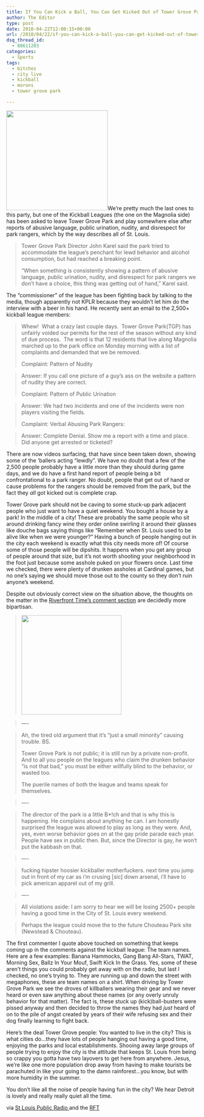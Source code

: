 ```yaml
---
title: If You Can Kick a Ball, You Can Get Kicked Out of Tower Grove Park
author: The Editor
type: post
date: 2010-04-22T12:00:15+00:00
url: /2010/04/22/if-you-can-kick-a-ball-you-can-get-kicked-out-of-tower-grove-park/
dsq_thread_id:
  - 88611203
categories:
  - Sports
tags:
  - bitches
  - city live
  - kickball
  - morons
  - tower grove park

---
```

[<img class="alignright size-full wp-image-4027" title="TEAM_Ballz-In-Yo-Mouf_logo" src="http://punchingkitty.com/wp-content/uploads/2010/04/TEAM_Ballz-In-Yo-Mouf_logo1.gif" alt="" width="267" height="263" srcset="http://media.punchingkitty.com/wordpress/2010/04/TEAM_Ballz-In-Yo-Mouf_logo1.gif 267w, http://media.punchingkitty.com/wordpress/2010/04/TEAM_Ballz-In-Yo-Mouf_logo1-50x50.gif 50w" sizes="(max-width: 267px) 100vw, 267px" />][1]We&#8217;re pretty much the last ones to this party, but one of the Kickball Leagues (the one on the Magnolia side) has been asked to leave Tower Grove Park and play somewhere else after reports of abusive language, public urination, nudity, and disrespect for park rangers, which by the way describes all of St. Louis.

> Tower Grove Park Director John Karel said the park tried to accommodate the league&#8217;s penchant for lewd behavior and alcohol consumption, but had reached a breaking point.
> 
> &#8220;When something is consistently showing a pattern of abusive language, public urination, nudity, and disrespect for park rangers we don&#8217;t have a choice, this thing was getting out of hand,&#8221; Karel said.

The &#8220;commissioner&#8221; of the league has been fighting back by talking to the media, though apparently not KPLR because they wouldn&#8217;t let him do the interview with a beer in his hand. He recently sent an email to the 2,500+ kickball league members:

> Whew!  What a crazy last couple days.  Tower Grove Park(TGP) has unfairly voided our permits for the rest of the season without any kind of due process.  The word is that 12 residents that live along Magnolia marched up to the park office on Monday morning with a list of complaints and demanded that we be removed.
> 
> Complaint: Pattern of Nudity
  
> Answer: If you call one picture of a guy&#8217;s ass on the website a pattern of nudity they are correct.
> 
> Complaint: Pattern of Public Urination
  
> Answer: We had two incidents and one of the incidents were non players visiting the fields.
> 
> Complaint: Verbal Abusing Park Rangers:
  
> Answer: Complete Denial. Show me a report with a time and place. Did anyone get arrested or ticketed?

There are now videos surfacing, that have since been taken down, showing some of the &#8216;ballers acting &#8220;lewdly&#8221;. We have no doubt that a few of the 2,500 people probably have a little more than they should during game days, and we do have a first hand report of people being a bit confrontational to a park ranger. No doubt, people that get out of hand or cause problems for the rangers should be removed from the park, but the fact they _all_ got kicked out is complete crap.

Tower Grove park should not be caving to some stuck-up park adjacent people who just want to have a quiet weekend. You bought a house by a park! In the middle of a city! These are probably the same people who sit around drinking fancy wine they order online swirling it around their glasses like douche bags saying things like &#8220;Remember when St. Louis used to be alive like when we were younger?&#8221; Having a bunch of people hanging out in the city each weekend is exactly what this city needs more of! Of course some of those people will be dipshits. It happens when you get any group of people around that size, but it&#8217;s not worth shooting your neighborhood in the foot just because some asshole puked on your flowers once. Last time we checked, there were plenty of drunken assholes at Cardinal games, but no one&#8217;s saying we should move those out to the county so they don&#8217;t ruin anyone&#8217;s weekend.

Despite out obviously correct view on the situation above, the thoughts on the matter in the <a href="http://blogs.riverfronttimes.com/dailyrft/2010/04/bigballs_kickball_league_kicked_out_of_tower_grove_park_for_unruly_behavior.php#comments" target="_blank">Riverfront Time&#8217;s comment section</a> are decidedly more bipartisan.

> <a name="comment-6244828"></a>[<img class="alignright size-full wp-image-4028" title="TEAM_Virgins-Stop-At-Third_logo" src="http://punchingkitty.com/wp-content/uploads/2010/04/TEAM_Virgins-Stop-At-Third_logo.gif" alt="" width="263" height="262" srcset="http://media.punchingkitty.com/wordpress/2010/04/TEAM_Virgins-Stop-At-Third_logo.gif 263w, http://media.punchingkitty.com/wordpress/2010/04/TEAM_Virgins-Stop-At-Third_logo-150x150.gif 150w, http://media.punchingkitty.com/wordpress/2010/04/TEAM_Virgins-Stop-At-Third_logo-50x50.gif 50w" sizes="(max-width: 263px) 100vw, 263px" />][2]
  
> &#8212;-
  
> Ah, the tired old argument that it&#8217;s &#8220;just a small minority&#8221; causing trouble. BS.
> 
> Tower Grove Park is not public; it is still run by a private non-profit. And to all you people on the leagues who claim the drunken behavior &#8220;is not that bad,&#8221; you must be either willfully blind to the behavior, or wasted too.
> 
> The puerile names of both the league and teams speak for themselves.
  
> &#8212;-
  
> The director of the park is a little B*!ch and that is why this is happening. He complains about anything he can. I am honestly surprised the league was allowed to play as long as they were. And, yes, even worse behavior goes on at the gay pride parade each year. People have sex in public then. But, since the Director is gay, he won&#8217;t put the kabbash on that.
  
> &#8212;-
  
> fucking hipster hoosier kickballer motherfuckers. next time you jump out in front of my car as i&#8217;m crusing [sic] down arsenal, i&#8217;ll have to pick american apparel out of my grill.
  
> &#8212;-
  
> All violations aside: I am sorry to hear we will be losing 2500+ people having a good time in the City of St. Louis every weekend.
  
> Perhaps the league could move the to the future Chouteau Park site (Newstead & Chouteau).

The first commenter I quote above touched on something that keeps coming up in the comments against the kickball league: The team names. Here are a few examples: Banana Hammocks, Gang Bang All-Stars, TWAT, Morning Sex, Ballz In Your Mouf, Swift Kick In the Grass. Yes, some of these aren&#8217;t things you could probably get away with on the radio, but last I checked, no one&#8217;s trying to. They are running up and down the street with megaphones, these are team names on a shirt. When driving by Tower Grove Park we see the droves of killballers wearing their gear and we never heard or even saw anything about these names (or any overly unruly behavior for that matter). The fact is, these stuck up (kick)ball-busters were pissed anyway and then decided to throw the names they had _just_ heard of on to the pile of angst created by years of their wife refusing sex and their dog finally learning to fight back.

Here&#8217;s the deal Tower Grove people: You wanted to live in the city? This is what cities do&#8230;they have lots of people hanging out having a good time, enjoying the parks and local establishments. Shooing away large groups of people trying to enjoy the city is the attitude that keeps St. Louis from being so crappy you gotta have two layovers to get here from anywhere. Jesus, we&#8217;re like one more population drop away from having to make tourists be parachuted in like your going to the damn rainforest&#8230;you know, but with more humidity in the summer.

You don&#8217;t like all the noise of people having fun in the city? We hear Detroit is lovely and really really quiet all the time.

via <a href="http://www.publicbroadcasting.net/kwmu/news.newsmain/article/0/1/1639272/St..Louis.Public.Radio.News/Kickball.league.banned.from.Tower.Grove.Park" target="_blank">St Louis Public Radio </a>and the <a href="http://blogs.riverfronttimes.com/dailyrft/2010/04/bigballs_kickball_league_kicked_out_of_tower_grove_park_for_unruly_behavior.php" target="_blank">RFT</a>

 [1]: http://punchingkitty.com/wp-content/uploads/2010/04/TEAM_Ballz-In-Yo-Mouf_logo1.gif
 [2]: http://punchingkitty.com/wp-content/uploads/2010/04/TEAM_Virgins-Stop-At-Third_logo.gif